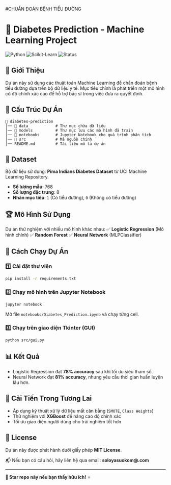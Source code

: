 #CHUẨN ĐOÁN BỆNH TIỂU ĐƯỜNG
# 🏥 Diabetes Prediction - Machine Learning Project

![Python](https://img.shields.io/badge/Python-3.8%2B-blue) ![Scikit-Learn](https://img.shields.io/badge/Scikit--Learn-0.24%2B-orange) ![Status](https://img.shields.io/badge/Status-Active-brightgreen)

## 📌 Giới Thiệu
Dự án này sử dụng các thuật toán Machine Learning để chẩn đoán bệnh tiểu đường dựa trên bộ dữ liệu y tế. Mục tiêu chính là phát triển một mô hình có độ chính xác cao để hỗ trợ bác sĩ trong việc đưa ra quyết định.

## 📂 Cấu Trúc Dự Án
```
📁 diabetes-prediction
│── 📂 data            # Thư mục chứa dữ liệu
│── 📂 models          # Thư mục lưu các mô hình đã train
│── 📂 notebooks       # Jupyter Notebook cho quá trình phân tích
│── 📂 src             # Mã nguồn chính
│── README.md         # Tài liệu mô tả dự án
```

## 📝 Dataset
Bộ dữ liệu sử dụng: **Pima Indians Diabetes Dataset** từ UCI Machine Learning Repository.
- **Số lượng mẫu**: 768
- **Số lượng đặc trưng**: 8
- **Nhãn mục tiêu**: `1` (Có tiểu đường), `0` (Không có tiểu đường)

## 🏆 Mô Hình Sử Dụng
Dự án thử nghiệm với nhiều mô hình khác nhau:
✅ **Logistic Regression** (Mô hình chính)
✅ **Random Forest**
✅ **Neural Network** (MLPClassifier)

## 🔧 Cách Chạy Dự Án
### 1️⃣ Cài đặt thư viện
```bash
pip install -r requirements.txt
```

### 2️⃣ Chạy mô hình trên Jupyter Notebook
```bash
jupyter notebook
```
Mở file `notebooks/Diabetes_Prediction.ipynb` và chạy từng cell.

### 3️⃣ Chạy trên giao diện Tkinter (GUI)
```bash
python src/gui.py
```

## 📊 Kết Quả
- Logistic Regression đạt **78% accuracy** sau khi tối ưu siêu tham số.
- Neural Network đạt **81% accuracy**, nhưng yêu cầu thời gian huấn luyện lâu hơn.

## 🚀 Cải Tiến Trong Tương Lai
- Áp dụng kỹ thuật xử lý dữ liệu mất cân bằng (`SMOTE`, `Class Weights`)
- Thử nghiệm với **XGBoost** để nâng cao độ chính xác
- Tối ưu giao diện người dùng cho trải nghiệm tốt hơn

## 📜 License
Dự án này được phát hành dưới giấy phép **MIT License**.

📬 Nếu bạn có câu hỏi, hãy liên hệ qua email: **soloyasuokom@.com**

---
**💖 Star repo này nếu bạn thấy hữu ích!** ⭐
